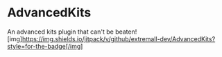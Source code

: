 # AdvancedKits
An advanced kits plugin that can't be beaten!
[img]https://img.shields.io/jitpack/v/github/extremall-dev/AdvancedKits?style=for-the-badge[/img]

